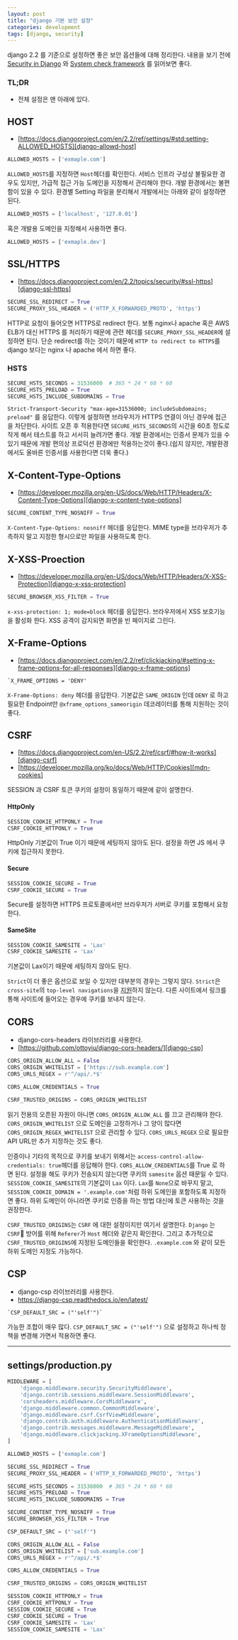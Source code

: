 ```yaml
---
layout: post
title: "django 기본 보안 설정"
categories: development
tags: [django, security]
---
```


django 2.2 를 기준으로 설정하면 좋은 보안 옵션들에 대해 정리한다. 
내용을 보기 전에 [Security in Django][security-in-django] 와 [System check framework][system-check-framework] 를 읽어보면 좋다.

### TL;DR
- 전체 설정은 맨 아래에 있다.


## HOST
- [https://docs.djangoproject.com/en/2.2/ref/settings/#std:setting-ALLOWED_HOSTS][django-allowd-host]

```python
ALLOWED_HOSTS = ['exmaple.com']
```

`ALLOWED_HOSTS`를 지정하면 `Host`헤더를 확인한다. 서비스 인프라 구성상 불필요한 경우도 있지만, 가급적 접근 가능 도메인을 지정해서 관리해야 한다.
개발 환경에서는 불편함이 있을 수 있다. 환경별 Setting 파일을 분리해서 개발에서는 아래와 같이 설정하면 된다.

```python
ALLOWED_HOSTS = ['localhost', '127.0.01']
```

혹은 개발용 도메인을 지정해서 사용하면 좋다.

```python
ALLOWED_HOSTS = ['exmaple.dev']
```


## SSL/HTTPS
- [https://docs.djangoproject.com/en/2.2/topics/security/#ssl-https][django-ssl-https]

```python
SECURE_SSL_REDIRECT = True
SECURE_PROXY_SSL_HEADER = ('HTTP_X_FORWARDED_PROTO', 'https')
```

HTTP로 요청이 들어오면 HTTPS로 redirect 한다. 
보통 nginx나 apache 혹은 AWS ELB가 대신 HTTPS 를 처리하기 때문에 관련 헤더를 `SECURE_PROXY_SSL_HEADER`에 설정하면 된다.
단순 redirect를 하는 것이기 때문에 `HTTP to redirect to HTTPS`를 django 보다는 nginx 나 apache 에서 하면 좋다.

### HSTS 
```python
SECURE_HSTS_SECONDS = 31536000  # 365 * 24 * 60 * 60
SECURE_HSTS_PRELOAD = True
SECURE_HSTS_INCLUDE_SUBDOMAINS = True
```

`Strict-Transport-Security "max-age=31536000; includeSubdomains; preload"` 를 응답한다. 
이렇게 설정하면 브라우저가 HTTPS 연결이 아닌 경우에 접근을 차단한다. 사이트 오픈 후 적용한다면 `SECURE_HSTS_SECONDS`의 시간을 60초 정도로 작게 해서 테스트를 하고 서서히 늘려가면 좋다.
개발 환경에서는 인증서 문제가 있을 수 있기 때문에 개발 편의상 프로덕션 환경에만 적용하는것이 좋다.(쉽지 않지만, 개발환경에서도 올바른 인증서를 사용한다면 더욱 좋다.)


## X-Content-Type-Options
- [https://developer.mozilla.org/en-US/docs/Web/HTTP/Headers/X-Content-Type-Options][django-x-content-type-options]

```python
SECURE_CONTENT_TYPE_NOSNIFF = True
```

`X-Content-Type-Options: nosniff` 헤더를 응답한다. MIME type을 브라우저가 추측하지 말고 지정한 형시으로만 파일을 사용하도록 한다.


## X-XSS-Proection
- [https://developer.mozilla.org/en-US/docs/Web/HTTP/Headers/X-XSS-Protection][django-x-xss-protection]

```python
SECURE_BROWSER_XSS_FILTER = True
```

`x-xss-protection: 1; mode=block` 헤더를 응답한다. 브라우저에서 XSS 보호기능을 활성화 한다. XSS 공격이 감지되면 화면을 빈 페이지로 그린다.


## X-Frame-Options
- [https://docs.djangoproject.com/en/2.2/ref/clickjacking/#setting-x-frame-options-for-all-responses][django-x-frame-options]

```
`X_FRAME_OPTIONS = 'DENY'
```

`X-Frame-Options: deny` 헤더를 응답한다. 기본값은 `SAME_ORIGIN` 인데 `DENY` 로 하고 필요한 Endpoint만 `@xframe_options_sameorigin` 데코레이터를 통해 지원하는 것이 좋다.


## CSRF
- [https://docs.djangoproject.com/en-US/2.2/ref/csrf/#how-it-works][django-csrf]
- [https://developer.mozilla.org/ko/docs/Web/HTTP/Cookies][mdn-cookies]

SESSION 과 CSRF 토큰 쿠키의 설정이 동일하기 때문에 같이 설명한다.

#### HttpOnly
```python
SESSION_COOKIE_HTTPONLY = True
CSRF_COOKIE_HTTPONLY = True
```
HttpOnly 기본값이 True 이기 때문에 세팅하지 않아도 된다. 설정을 하면 JS 에서 쿠키에 접근하지 못한다.

#### Secure
```python
SESSION_COOKIE_SECURE = True
CSRF_COOKIE_SECURE = True
```
Secure를 설정하면 HTTPS 프로토콜에서만 브라우저가 서버로 쿠키를 포함해서 요청한다.

#### SameSite
```python
SESSION_COOKIE_SAMESITE = 'Lax'
CSRF_COOKIE_SAMESITE = 'Lax'
```
기본값이 Lax이기 때문에 세팅하지 않아도 된다.

`Strict`이 더 좋은 옵션으로 보일 수 있지만 대부분의 경우는 그렇지 않다. 
`Strict`은 `cross-site`의 `top-level navigations`을 [지원][rfc6265-4.1.2.7]하지 않는다. 
다른 사이트에서 링크를 통해 사이트에 들어오는 경우에 쿠키를 보내지 않는다.


## CORS
- django-cors-headers 라이브러리를 사용한다.
- [https://github.com/ottoyiu/django-cors-headers/][django-csp]


```python
CORS_ORIGIN_ALLOW_ALL = False
CORS_ORIGIN_WHITELIST = ['https://sub.example.com']
CORS_URLS_REGEX = r'^/api/.*$'

CORS_ALLOW_CREDENTIALS = True 

CSRF_TRUSTED_ORIGINS = CORS_ORIGIN_WHITELIST
```

읽기 전용의 오픈된 자원이 아니면 `CORS_ORIGIN_ALLOW_ALL` 를 끄고 관리해야 한다. `CORS_ORIGIN_WHITELIST` 으로 도메인을 고정하거나 그 양이 많다면 `CORS_ORIGIN_REGEX_WHITELIST` 으로 관리할 수 있다. `CORS_URLS_REGEX` 으로 필요한 API URL만 추가 지정하는 것도 좋다.

인증이나 기타의 목적으로 쿠키를 보내기 위해서는 `access-control-allow-credentials: true`헤더를 응답해야 한다. `CORS_ALLOW_CREDENTIALS`를 True 로 하면 된다. 
설정을 해도 쿠키가 전송되지 않는다면 쿠키의 `samesite` 옵션 때문일 수 있다. `SESSION_COOKIE_SAMESITE`의 기본값이 `Lax` 이다. `Lax`를 `None`으로 바꾸지 말고, `SESSION_COOKIE_DOMAIN = '.example.com'`처럼 하위 도메인을 포함하도록 지정하면 좋다. 하위 도메인이 아니라면 쿠키로 인증을 하는 방법 대신에  토큰 사용하는 것을 권장한다.

`CSRF_TRUSTED_ORIGINS`는 `CSRF` 에 대한 설정이지만 여기서 설명한다. `Django` 는 `CSRF` 방어를 위해 `Referer`가 `Host` 헤더와 같은지 확인한다. 그리고 추가적으로 `CSRF_TRUSTED_ORIGINS`에 지정된 도메인들을 확인한다. `.example.com` 와 같이 모든 하위 도메인 지정도 가능하다.


## CSP
- django-csp 라이브러리를 사용한다.
- https://django-csp.readthedocs.io/en/latest/

```
`CSP_DEFAULT_SRC = ("'self'")`
```

가능한 조합이 매우 많다. `CSP_DEFAULT_SRC = ("'self'")` 으로 설정하고 하나씩 정책을 변경해 가면서 적용하면 좋다.


---------------------------------------------
## settings/production.py
```python
MIDDLEWARE = [
    'django.middleware.security.SecurityMiddleware',
    'django.contrib.sessions.middleware.SessionMiddleware',
    'corsheaders.middleware.CorsMiddleware',
    'django.middleware.common.CommonMiddleware',
    'django.middleware.csrf.CsrfViewMiddleware',
    'django.contrib.auth.middleware.AuthenticationMiddleware',
    'django.contrib.messages.middleware.MessageMiddleware',
    'django.middleware.clickjacking.XFrameOptionsMiddleware',
]

ALLOWED_HOSTS = ['exmaple.com']

SECURE_SSL_REDIRECT = True
SECURE_PROXY_SSL_HEADER = ('HTTP_X_FORWARDED_PROTO', 'https')

SECURE_HSTS_SECONDS = 31536000  # 365 * 24 * 60 * 60
SECURE_HSTS_PRELOAD = True
SECURE_HSTS_INCLUDE_SUBDOMAINS = True

SECURE_CONTENT_TYPE_NOSNIFF = True
SECURE_BROWSER_XSS_FILTER = True

CSP_DEFAULT_SRC = ("'self'")

CORS_ORIGIN_ALLOW_ALL = False
CORS_ORIGIN_WHITELIST = ['sub.example.com']
CORS_URLS_REGEX = r'^/api/.*$'

CORS_ALLOW_CREDENTIALS = True 

CSRF_TRUSTED_ORIGINS = CORS_ORIGIN_WHITELIST

SESSION_COOKIE_HTTPONLY = True
CSRF_COOKIE_HTTPONLY = True
SESSION_COOKIE_SECURE = True
CSRF_COOKIE_SECURE = True
CSRF_COOKIE_SAMESITE = 'Lax'
SESSION_COOKIE_SAMESITE = 'Lax'
```


[security-in-django]: https://docs.djangoproject.com/en/2.2/topics/security/
[system-check-framework]: https://docs.djangoproject.com/en/2.2/ref/checks/#security
[django-allowd-host]: https://docs.djangoproject.com/en/2.2/ref/settings/#std:setting-ALLOWED_HOSTS
[django-ssl-https]: https://docs.djangoproject.com/en/2.2/topics/security/#ssl-https
[django-x-content-type-options]: https://developer.mozilla.org/en-US/docs/Web/HTTP/Headers/X-Content-Type-Options
[django-x-xss-protection]: https://developer.mozilla.org/en-US/docs/Web/HTTP/Headers/X-XSS-Protection
[django-x-frame-options]: https://docs.djangoproject.com/en/2.2/ref/clickjacking/#setting-x-frame-options-for-all-responses
[django-csrf]: https://docs.djangoproject.com/en-US/2.2/ref/csrf/#how-it-works
[django-csp]: https://django-csp.readthedocs.io/en/latest/
[mdn-cookies]: https://developer.mozilla.org/ko/docs/Web/HTTP/Cookies
[caniuse-smaesite]: https://caniuse.com/#feat=same-site-cookie-attribute
[rfc6265-4.1.2.7]: https://tools.ietf.org/html/draft-ietf-httpbis-rfc6265bis-03#section-4.1.2.7